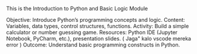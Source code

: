 This is the Introduction to Python and Basic Logic Module

Objective: Introduce Python’s programming concepts and logic.
Content: Variables, data types, control structures, functions.
Activity: Build a simple calculator or number guessing game.
Resources: Python IDE (Jupyter Notebook, PyCharm, etc.), presentation slides. ( Jaga" kalo vscode mereka error )
Outcome: Understand basic programming constructs in Python.